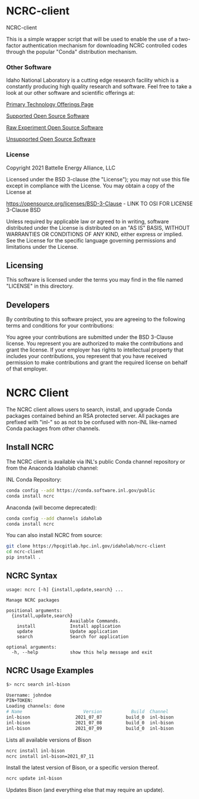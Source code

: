 # NCRC-client
NCRC-client

This is a simple wrapper script that will be used to enable the use of a two-factor authentication mechanism for downloading NCRC controlled codes through the popular "Conda" distribution mechanism.


### Other Software
Idaho National Laboratory is a cutting edge research facility which is a constantly producing high quality research and software. Feel free to take a look at our other software and scientific offerings at:

[Primary Technology Offerings Page](https://www.inl.gov/inl-initiatives/technology-deployment)

[Supported Open Source Software](https://github.com/idaholab)

[Raw Experiment Open Source Software](https://github.com/IdahoLabResearch)

[Unsupported Open Source Software](https://github.com/IdahoLabCuttingBoard)

### License

Copyright 2021 Battelle Energy Alliance, LLC

Licensed under the BSD 3-clause (the "License");
you may not use this file except in compliance with the License.
You may obtain a copy of the License at

  https://opensource.org/licenses/BSD-3-Clause - LINK TO OSI FOR LICENSE 3-Clause BSD

Unless required by applicable law or agreed to in writing, software
distributed under the License is distributed on an "AS IS" BASIS,
WITHOUT WARRANTIES OR CONDITIONS OF ANY KIND, either express or implied.
See the License for the specific language governing permissions and
limitations under the License.


Licensing
-----
This software is licensed under the terms you may find in the file named "LICENSE" in this directory.


Developers
-----
By contributing to this software project, you are agreeing to the following terms and conditions for your contributions:

You agree your contributions are submitted under the BSD 3-Clause license. You represent you are authorized to make the contributions and grant the license. If your employer has rights to intellectual property that includes your contributions, you represent that you have received permission to make contributions and grant the required license on behalf of that employer.


# NCRC Client

The NCRC client allows users to search, install, and upgrade Conda packages contained behind an RSA protected server. All packages are prefixed with "inl-" so as not to be confused with non-INL like-named Conda packages from other channels.

## Install NCRC

The NCRC client is available via INL's public Conda channel repository or from the Anaconda Idaholab channel:

INL Conda Repository:
```bash
conda config --add https://conda.software.inl.gov/public
conda install ncrc
```

Anaconda (will become deprecated):
```bash
conda config --add channels idaholab
conda install ncrc
```

You can also install NCRC from source:

```bash
git clone https://hpcgitlab.hpc.inl.gov/idaholab/ncrc-client
cd ncrc-client
pip install .
```

## NCRC Syntax

```pre
usage: ncrc [-h] {install,update,search} ...

Manage NCRC packages

positional arguments:
  {install,update,search}
                        Available Commands.
    install             Install application
    update              Update application
    search              Search for application

optional arguments:
  -h, --help            show this help message and exit
```

## NCRC Usage Examples

```bash
$> ncrc search inl-bison

Username: johndoe
PIN+TOKEN:
Loading channels: done
# Name                       Version           Build  Channel
inl-bison                 2021_07_07         build_0  inl-bison
inl-bison                 2021_07_08         build_0  inl-bison
inl-bison                 2021_07_09         build_0  inl-bison
```
Lists all available versions of Bison

```bash
ncrc install inl-bison
ncrc install inl-bison=2021_07_11
```
Install the latest version of Bison, or a specific version thereof.

```bash
ncrc update inl-bison
```
Updates Bison (and everything else that may require an update).
